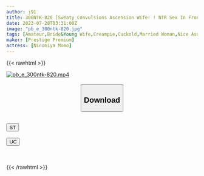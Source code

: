 ```yaml
---
author: j91
title: 300NTK-820 [Sweaty Convulsions Ascension Wife! ! NTR Sex In Front Of You! ! ] [Sensitivity Yabai Beautiful Nipples! ! Sweat Daku Juice Daku Others Stick Acme! ! ] [Break The Rut In The Third Year Of Marriage! ! Continuous Ascension 2nn With Other Stick NTR! ! ] A Petite Gal Wife Who Is Weak To Push … AV Debuts To Fulfill Her Husband’s Transformation NTR Desire! ! [Sticks Of Others Mr. Ninomiya Perverted Beautiful Butt Wife Who Is Alive With Other People’s Sticks] (Ninomiya Momo)
date: 2023-07-28T03:31:00Z
image: "pb_e_300ntk-820.jpg"
tags: [Amateur,Bride&Young Wife,Creampie,Cuckold,Married Woman,Nice Ass ]
maker: [Prestige Premium]
actress: [Ninomiya Momo]
---
```



{{< rawhtml >}}

<div class="video" data-videoid="4wADeWpbeVSKjAv">
    <a href="javascript:;">
        <img src="https://my.j91.asia/posts/pb_e_300ntk-820/pb_e_300ntk-820.jpg" width="WIDTH" height="HEIGHT" alt="pb_e_300ntk-820.mp4" loading="lazy">
    </a>
</div>

<script type="text/javascript" src="https://j91.asia/asset/on-demand-st.js"></script>

<br>
  <link rel="stylesheet" href="https://j91.asia/asset/bs5.css">
  
  <center>
  <button class="btn btn-primary" type="button" data-bs-toggle="collapse" data-bs-target=".multi-collapse" aria-expanded="false" aria-controls="multiCollapseExample1 multiCollapseExample2"><h2>Download</h2></button></center>
</p>
<div class="row">
  <div class="col">
    <div class="collapse multi-collapse" id="multiCollapseExample1">
      <div class="card card-body">
	      	      <br>
<div class="buttons">  
<a href="https://streamtape.to/v/4wADeWpbeVSKjAv"><button class="btn-hover color-3"><i class="fa fa-download"></i> ST</button></a></div>
    </div>
  </div>
</div>
  <div class="col">
    <div class="collapse multi-collapse" id="multiCollapseExample2">
      <div class="card card-body">
	      <br>
<div class="buttons">
    <a href="https://userscloud.com/0efl8jmnhb81"><button class="btn-hover color-9"><i class="fa fa-download"></i> UC</button></a></div>
<br><br>
      </div>
    </div>
  </div>
</div>

{{< /rawhtml >}}
